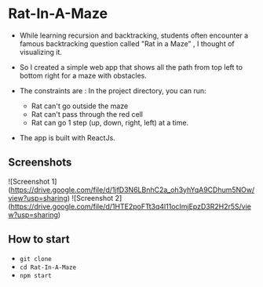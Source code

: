 # Rat-In-A-Maze

* While learning recursion and backtracking, students often encounter a famous backtracking question called "Rat in a Maze" , I thought of visualizing it.

* So I created a simple web app that shows all the path from top left to bottom right for a maze with obstacles.

* The constraints are :
In the project directory, you can run:

    * Rat can't go outside the maze
    * Rat can't pass through the red cell
    * Rat can go 1 step (up, down, right, left) at a time.

* The app is built with ReactJs.

## Screenshots

![Screenshot 1] (https://drive.google.com/file/d/1jfD3N6LBnhC2a_oh3yhYqA9CDhum5NOw/view?usp=sharing)
![Screenshot 2] (https://drive.google.com/file/d/1HTE2poFTt3q4l11ocImjEpzD3R2H2r5S/view?usp=sharing)

## How to start

* ```git clone```
* ```cd Rat-In-A-Maze```
* ```npm start```


